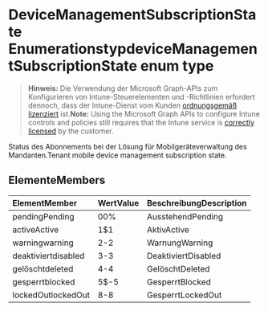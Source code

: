 # <a name="devicemanagementsubscriptionstate-enum-type"></a><span data-ttu-id="d27ca-101">DeviceManagementSubscriptionState Enumerationstyp</span><span class="sxs-lookup"><span data-stu-id="d27ca-101">deviceManagementSubscriptionState enum type</span></span>

> <span data-ttu-id="d27ca-102">**Hinweis:** Die Verwendung der Microsoft Graph-APIs zum Konfigurieren von Intune-Steuerelementen und -Richtlinien erfordert dennoch, dass der Intune-Dienst vom Kunden [ordnungsgemäß lizenziert](https://go.microsoft.com/fwlink/?linkid=839381) ist.</span><span class="sxs-lookup"><span data-stu-id="d27ca-102">**Note:** Using the Microsoft Graph APIs to configure Intune controls and policies still requires that the Intune service is [correctly licensed](https://go.microsoft.com/fwlink/?linkid=839381) by the customer.</span></span>

<span data-ttu-id="d27ca-103">Status des Abonnements bei der Lösung für Mobilgeräteverwaltung des Mandanten.</span><span class="sxs-lookup"><span data-stu-id="d27ca-103">Tenant mobile device management subscription state.</span></span>
## <a name="members"></a><span data-ttu-id="d27ca-104">Elemente</span><span class="sxs-lookup"><span data-stu-id="d27ca-104">Members</span></span>
|<span data-ttu-id="d27ca-105">Element</span><span class="sxs-lookup"><span data-stu-id="d27ca-105">Member</span></span>|<span data-ttu-id="d27ca-106">Wert</span><span class="sxs-lookup"><span data-stu-id="d27ca-106">Value</span></span>|<span data-ttu-id="d27ca-107">Beschreibung</span><span class="sxs-lookup"><span data-stu-id="d27ca-107">Description</span></span>|
|:---|:---|:---|
|<span data-ttu-id="d27ca-108">pending</span><span class="sxs-lookup"><span data-stu-id="d27ca-108">Pending</span></span>|<span data-ttu-id="d27ca-109">0</span><span class="sxs-lookup"><span data-stu-id="d27ca-109">0%</span></span>|<span data-ttu-id="d27ca-110">Ausstehend</span><span class="sxs-lookup"><span data-stu-id="d27ca-110">Pending</span></span>|
|<span data-ttu-id="d27ca-111">active</span><span class="sxs-lookup"><span data-stu-id="d27ca-111">Active</span></span>|<span data-ttu-id="d27ca-112">1</span><span class="sxs-lookup"><span data-stu-id="d27ca-112">$1</span></span>|<span data-ttu-id="d27ca-113">Aktiv</span><span class="sxs-lookup"><span data-stu-id="d27ca-113">Active</span></span>|
|<span data-ttu-id="d27ca-114">warning</span><span class="sxs-lookup"><span data-stu-id="d27ca-114">warning</span></span>|<span data-ttu-id="d27ca-115">2</span><span class="sxs-lookup"><span data-stu-id="d27ca-115">-2</span></span>|<span data-ttu-id="d27ca-116">Warnung</span><span class="sxs-lookup"><span data-stu-id="d27ca-116">Warning</span></span>|
|<span data-ttu-id="d27ca-117">deaktiviert</span><span class="sxs-lookup"><span data-stu-id="d27ca-117">disabled</span></span>|<span data-ttu-id="d27ca-118">3</span><span class="sxs-lookup"><span data-stu-id="d27ca-118">-3</span></span>|<span data-ttu-id="d27ca-119">Deaktiviert</span><span class="sxs-lookup"><span data-stu-id="d27ca-119">Disabled</span></span>|
|<span data-ttu-id="d27ca-120">gelöscht</span><span class="sxs-lookup"><span data-stu-id="d27ca-120">deleted</span></span>|<span data-ttu-id="d27ca-121">4</span><span class="sxs-lookup"><span data-stu-id="d27ca-121">-4</span></span>|<span data-ttu-id="d27ca-122">Gelöscht</span><span class="sxs-lookup"><span data-stu-id="d27ca-122">Deleted</span></span>|
|<span data-ttu-id="d27ca-123">gesperrt</span><span class="sxs-lookup"><span data-stu-id="d27ca-123">blocked</span></span>|<span data-ttu-id="d27ca-124">5</span><span class="sxs-lookup"><span data-stu-id="d27ca-124">$-5</span></span>|<span data-ttu-id="d27ca-125">Gesperrt</span><span class="sxs-lookup"><span data-stu-id="d27ca-125">Blocked</span></span>|
|<span data-ttu-id="d27ca-126">lockedOut</span><span class="sxs-lookup"><span data-stu-id="d27ca-126">lockedOut</span></span>|<span data-ttu-id="d27ca-127">8</span><span class="sxs-lookup"><span data-stu-id="d27ca-127">-8</span></span>|<span data-ttu-id="d27ca-128">Gesperrt</span><span class="sxs-lookup"><span data-stu-id="d27ca-128">LockedOut</span></span>|



